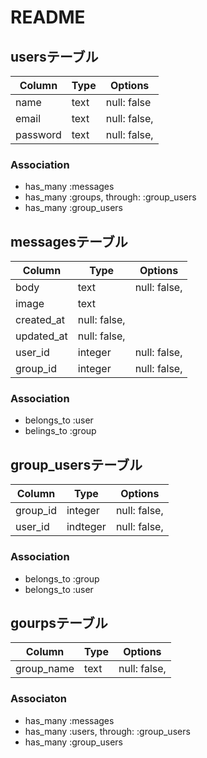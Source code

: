 # README


## usersテーブル

|Column|Type|Options|
|------|----|-------|
|name|text|null: false|
|email|text|null: false, 
|password|text|null: false, 

### Association
- has_many :messages
- has_many :groups, through: :group_users
- has_many :group_users



## messagesテーブル

|Column|Type|Options|
|------|----|-------|
|body|text|null: false,|
|image|text|
|created_at|null: false,|
|updated_at|null: false,|
|user_id|integer|null: false, 
|group_id|integer|null: false, 

### Association
- belongs_to :user
- belings_to :group


## group_usersテーブル

|Column|Type|Options|
|------|----|-------|
|group_id|integer|null: false, 
|user_id|indteger|null: false, 

### Association
- belongs_to :group
- belongs_to :user


## gourpsテーブル

|Column|Type|Options|
|------|----|-------|
|group_name|text|null: false, 

### Associaton
- has_many :messages
- has_many :users, through: :group_users
- has_many :group_users
